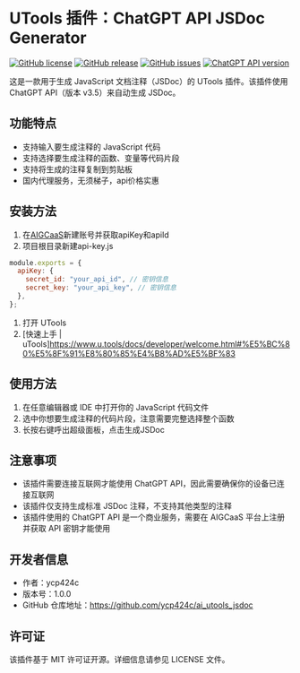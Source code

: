 # UTools 插件：ChatGPT API JSDoc Generator

[![GitHub license](https://img.shields.io/github/license/ycp424c/ai_utools_jsdoc.svg)](https://github.com/ycp424c/ai_utools_jsdoc/blob/main/LICENSE)
[![GitHub release](https://img.shields.io/github/release/ycp424c/ai_utools_jsdoc.svg)](https://github.com/ycp424c/ai_utools_jsdoc/releases/)
[![GitHub issues](https://img.shields.io/github/issues/ycp424c/ai_utools_jsdoc.svg)](https://github.com/ycp424c/ai_utools_jsdoc/issues)
[![ChatGPT API version](https://img.shields.io/badge/ChatGPT%20API-v3.5-blue)](https://openai.com/api/chat/)

这是一款用于生成 JavaScript 文档注释（JSDoc）的 UTools 插件。该插件使用 ChatGPT API（版本 v3.5）来自动生成 JSDoc。

## 功能特点

- 支持输入要生成注释的 JavaScript 代码
- 支持选择要生成注释的函数、变量等代码片段
- 支持将生成的注释复制到剪贴板
- 国内代理服务，无须梯子，api价格实惠

## 安装方法

1. 在[AIGCaaS](https://www.aigcaas.cn/)新建账号并获取apiKey和apiId
1. 项目根目录新建api-key.js
```javascript
module.exports = {
  apiKey: {
    secret_id: "your_api_id", // 密钥信息
    secret_key: "your_api_key", // 密钥信息
  },
};
```
1. 打开 UTools
1. [快速上手 | uTools]https://www.u.tools/docs/developer/welcome.html#%E5%BC%80%E5%8F%91%E8%80%85%E4%B8%AD%E5%BF%83

## 使用方法

1. 在任意编辑器或 IDE 中打开你的 JavaScript 代码文件
2. 选中你想要生成注释的代码片段，注意需要完整选择整个函数
3. 长按右键呼出超级面板，点击生成JSDoc

## 注意事项

- 该插件需要连接互联网才能使用 ChatGPT API，因此需要确保你的设备已连接互联网
- 该插件仅支持生成标准 JSDoc 注释，不支持其他类型的注释
- 该插件使用的 ChatGPT API 是一个商业服务，需要在 AIGCaaS 平台上注册并获取 API 密钥才能使用

## 开发者信息

- 作者：ycp424c
- 版本号：1.0.0
- GitHub 仓库地址：https://github.com/ycp424c/ai_utools_jsdoc

## 许可证

该插件基于 MIT 许可证开源。详细信息请参见 LICENSE 文件。